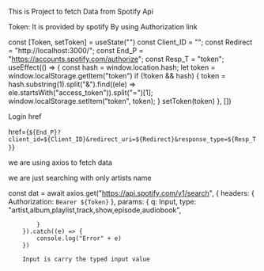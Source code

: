 This is Project to fetch Data from Spotify Api


Token: It is provided by spotify By using Authorization link

const [Token, setToken] = useState("")
const Client_ID = "";
const Redirect = "http://localhost:3000/";
const End_P = "https://accounts.spotify.com/authorize";
const Resp_T = "token";
useEffect(() => {
const hash = window.location.hash;
let token = window.localStorage.getItem("token")
if (!token && hash) {
token = hash.substring(1).split("&").find((ele) => ele.startsWith("access_token")).split("=")[1];
window.localStorage.setItem("token", token);
}
setToken(token)
  }, [])

Login href 

href={`${End_P}?client_id=${Client_ID}&redirect_uri=${Redirect}&response_type=${Resp_T}`}


we are using axios to fetch data
<!-- >>>npm i axios -->

we are just searching with only artists name

const dat = await axios.get("https://api.spotify.com/v1/search", {
            headers: {
                Authorization: `Bearer ${Token}`
            },
            params: {
                q: Input,
                type: "artist,album,playlist,track,show,episode,audiobook",

            }
        }).catch((e) => {
            console.log("Error" + e)
        })

        Input is carry the typed input value

        
